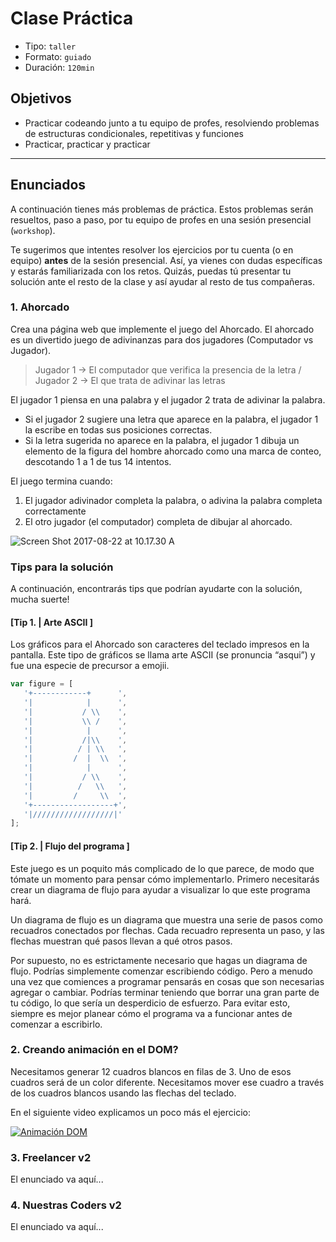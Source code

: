 # Clase Práctica

- Tipo: `taller`
- Formato: `guiado`
- Duración: `120min`

## Objetivos

- Practicar codeando junto a tu equipo de profes, resolviendo problemas de
  estructuras condicionales, repetitivas y funciones
- Practicar, practicar y practicar

***

## Enunciados

A continuación tienes más problemas de práctica. Estos problemas serán
resueltos, paso a paso, por tu equipo de profes en una sesión presencial
(`workshop`).

Te sugerimos que intentes resolver los ejercicios por tu cuenta (o en equipo)
**antes** de la sesión presencial. Así, ya vienes con dudas específicas y
estarás familiarizada con los retos. Quizás, puedas tú presentar tu solución
ante el resto de la clase y así ayudar al resto de tus compañeras.

### 1. Ahorcado

Crea una página web que implemente el juego del Ahorcado. El ahorcado es un
divertido juego de adivinanzas para dos jugadores (Computador vs Jugador).
> Jugador 1 -> El computador que verifica la presencia de la letra /
Jugador 2 -> El que trata de adivinar las letras

El jugador 1 piensa en una palabra y el jugador 2 trata de adivinar la
palabra.

- Si el jugador 2 sugiere una letra que aparece en la palabra, el jugador 1
  la escribe en todas sus posiciones correctas.
- Si la letra sugerida no aparece en la palabra, el jugador 1 dibuja un
  elemento de la figura del hombre ahorcado como una marca de conteo,
  descotando 1 a 1 de tus 14 intentos.

El juego termina cuando:

1. El jugador adivinador completa la palabra, o adivina la palabra completa
   correctamente
2. El otro jugador (el computador) completa de dibujar al ahorcado.

![Screen Shot 2017-08-22 at 10.17.30 A](http://4.bp.blogspot.com/-f3eI_WIPxfI/UbPA6edeD-I/AAAAAAAAAuY/nqA-jy2qPFo/s1600/ahorcado.jpg
)

### Tips para la solución

A continuación, encontrarás tips que podrían ayudarte con la solución, mucha
suerte!

#### [Tip 1. | Arte ASCII ]

Los gráficos para el Ahorcado son caracteres del teclado impresos en la
pantalla. Este tipo de gráficos se llama arte ASCII (se pronuncia “asqui”)
y fue una especie de precursor a emojii.

```js
var figure = [
   '+------------+      ',
   '|            |      ',
   '|           / \\    ',
   '|           \\ /    ',
   '|            |      ',
   '|           /|\\    ',
   '|          / | \\   ',
   '|         /  |  \\  ',
   '|            |      ',
   '|           / \\    ',
   '|          /   \\   ',
   '|         /     \\  ',
   '+------------------+',
   '|//////////////////|'
];
```

#### [Tip 2. | Flujo del programa ]

Este juego es un poquito más complicado de lo que parece, de modo que tómate
un momento para pensar cómo implementarlo. Primero necesitarás crear un
diagrama de flujo  para ayudar a visualizar lo que este programa hará.

Un diagrama de flujo es un diagrama que muestra una serie de pasos como
recuadros conectados por flechas. Cada recuadro representa un paso, y las
flechas muestran qué pasos llevan a qué otros pasos.

Por supuesto, no es estrictamente necesario que hagas un diagrama de flujo.
Podrías simplemente comenzar escribiendo código. Pero a menudo una vez que
comiences a programar pensarás en cosas que son necesarias agregar o cambiar.
Podrías terminar teniendo que borrar una gran parte de tu código, lo que
sería un desperdicio de esfuerzo. Para evitar esto, siempre es mejor planear
cómo el programa va a funcionar antes de comenzar a escribirlo.

### 2. Creando animación en el DOM?

Necesitamos generar 12 cuadros blancos en filas de 3. Uno de esos cuadros
será de un color diferente. Necesitamos mover ese cuadro a través de los
cuadros blancos usando las flechas del teclado.

En el siguiente video explicamos un poco más el ejercicio:

[![Animación DOM](https://img.youtube.com/vi/LtfSKzCjCC4/0.jpg)](https://www.youtube.com/watch?v=LtfSKzCjCC4)

### 3. Freelancer v2

El enunciado va aquí...

### 4. Nuestras Coders v2

El enunciado va aquí...
